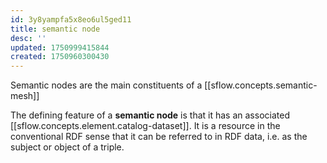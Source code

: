 ```yaml
---
id: 3y8yampfa5x8eo6ul5ged11
title: semantic node
desc: ''
updated: 1750999415844
created: 1750960300430
---
```


Semantic nodes are the main constituents of a [[sflow.concepts.semantic-mesh]]

The defining feature of a **semantic node** is that it has an associated [[sflow.concepts.element.catalog-dataset]]. It is a resource in the conventional RDF sense that it can be referred to in RDF data, i.e. as the subject or object of a triple.
